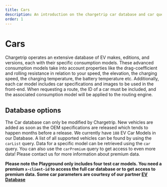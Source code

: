 ```yaml
---
title: Cars
description: An introduction on the chargetrip car database and car queries
order: 1
---
```


# Cars

Chargetrip operates an extensive database of EV makes, editions, and versions, each with their specific consumption models. These advanced consumption models take into account properties like the drag-coefficient and rolling resistance in relation to your speed, the elevation, the charging speed, the charging temperature, the battery temperature etc. Additionally, each car model includes car specifications and images to be used in the front-end. When requesting a route, the ID of a car must be included, and the associated consumption model will be applied to the routing engine.

## Database options
The Car database can only be modified by Chargetrip. New vehicles are added as soon as the OEM specifications are released which tends to happen months before a release. We currently have `188` EV Car Models in our Database. A list of all supported vehicles can be found by using the `carList` query. Data for a specific model can be retrieved using the `car` query. You can also use the `carPremium` query to get access to even more data! Please <cta action='smallchat'>contact us</cta> for more information about premium data. 

**Please note the Playground only includes four test car models. You need a premium `x-client-id` to access the full car database or to get access to premium data. Some car parameters are courtesy of our partner [EV Database](https://ev-database.org/)** 

